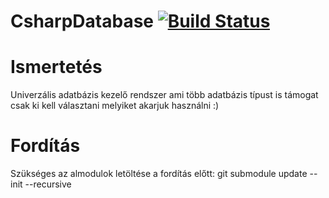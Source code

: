 # CsharpDatabase [![Build Status](https://travis-ci.org/megax/CsharpDatabase.png?branch=master)](https://travis-ci.org/megax/CsharpDatabase)

# Ismertetés

Univerzális adatbázis kezelő rendszer ami több adatbázis típust is támogat csak ki kell választani melyiket akarjuk használni :)

# Fordítás

Szükséges az almodulok letöltése a fordítás előtt: git submodule update --init --recursive
